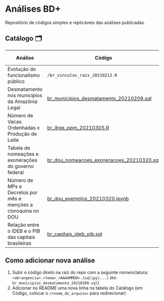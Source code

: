 # Análises BD+
Repositório de códigos simples e replicáveis das análises publicadas. 

## Catálogo 🗂

| Análise | Código | Link | Data de publicação | 
| ------- | ------ | ---- | ------------------ |
| Evolução do funcionalismo público | `/br_vinculos_rais_20210212.R` | https://twitter.com/basedosdados/status/1359995324388044804 | 2021-02-12 |
| Desmatamento nos municípios da Amazônia Legal | [br_municipios_desmatamento_20210209.sql](/br_municipios_desmatamento_20210209.sql) | https://twitter.com/basedosdados/status/1359243671351222281 | 2021-02-09 |
| Número de Vacas Ordenhadas x Produção de Leite | [br_ibge_ppm_20210305.R](/br_ibge_ppm_20210305.R) | - | 2021-00-00 |
| Tabela de nomeações e exonerações do governo federal | [br_dou_nomeacoes_exoneracoes_20210320.sql](/br_dou_nomeacoes_exoneracoes_20210320.sql) | <https://youtu.be/5gbhj-8PWLg> | 2021-03-20 |
| Número de MPs e Decretos por mês e menções a cloroquina no DOU | [br_dou_exemplos_20210320.ipynb](/br_dou_exemplos_20210320.ipynb) | <https://youtu.be/5gbhj-8PWLg> | 2021-03-20 |
| Relação entre o IDEB e o PIB das capitais brasileiras | [br_capitais_ideb_pib.sql](/br_capitais_ideb_pib.sql) | https://twitter.com/basedosdados/status/1369425500154834944| 2021-03-09 |

## Como adicionar nova análise

1. Subir o código direto na raiz do repo com a seguinte nomenclatura: `<abrangencia>_<tema>_<AAAAMMDD>.[sql|py|...]` (ex: `br_municipios_desmatamento_20210209.sql`)
2. Adicionar no README uma nova linha na tabela do Catálogo (em Código, colocar o `/<nome_do_arquivo>` para redirecionar)

